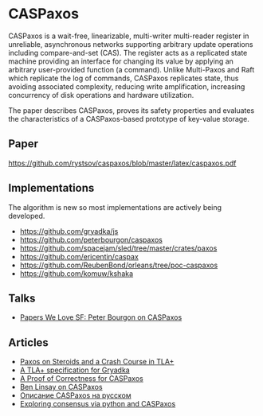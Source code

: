 # CASPaxos

CASPaxos is a wait-free, linearizable, multi-writer multi-reader register in unreliable, asynchronous networks supporting arbitrary update operations including compare-and-set (CAS). The register acts as a replicated state machine providing an interface for changing its value by applying an arbitrary user-provided function (a command). Unlike Multi-Paxos and Raft which replicate the log of commands, CASPaxos replicates state, thus avoiding associated complexity, reducing write amplification, increasing concurrency of disk operations and hardware utilization.
    
The paper describes CASPaxos, proves its safety properties and evaluates the characteristics of a CASPaxos-based prototype of key-value storage.

## Paper

https://github.com/rystsov/caspaxos/blob/master/latex/caspaxos.pdf

## Implementations

The algorithm is new so most implementations are actively being developed. 

 * https://github.com/gryadka/js
 * https://github.com/peterbourgon/caspaxos
 * https://github.com/spacejam/sled/tree/master/crates/paxos
 * https://github.com/ericentin/caspax
 * https://github.com/ReubenBond/orleans/tree/poc-caspaxos
 * https://github.com/komuw/kshaka

## Talks
 * [Papers We Love SF: Peter Bourgon on CASPaxos](https://www.youtube.com/watch?v=TW2OPHdIKsM)

## Articles

 * [Paxos on Steroids and a Crash Course in TLA+](https://tschottdorf.github.io/single-decree-paxos-tla-compare-and-swap)
 * [A TLA+ specification for Gryadka](https://medium.com/@grogepodge/tla-specification-for-gryadka-c80cd625944e)
 * [A Proof of Correctness for CASPaxos](http://justinjaffray.com/blog/posts/2018-04-10-caspaxos/)
 * [Ben Linsay on CASPaxos](https://medium.com/@blinsay/caspaxos-a8f6b3cf5515)
 * [Описание CASPaxos на русском](https://github.com/eshlykov/distributed-computing-course/blob/1c1a117a63c4b625e8ecf31e76c299efd5da3852/caspaxos.md)
 * [Exploring consensus via python and CASPaxos](https://www.komu.engineer/blogs/consensus)
